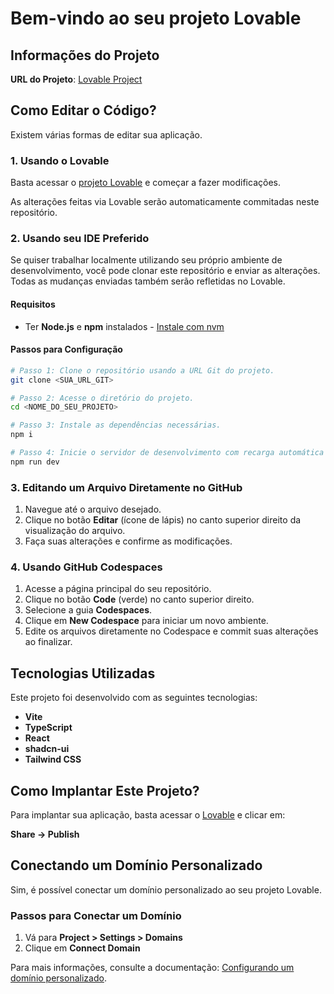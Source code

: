 # Bem-vindo ao seu projeto Lovable

## Informações do Projeto

**URL do Projeto**: [Lovable Project](https://lovable.dev/projects/045e387c-491e-4d5c-bcd8-a81b84222a49)

## Como Editar o Código?

Existem várias formas de editar sua aplicação.

### **1. Usando o Lovable**

Basta acessar o [projeto Lovable](https://lovable.dev/projects/045e387c-491e-4d5c-bcd8-a81b84222a49) e começar a fazer modificações.

As alterações feitas via Lovable serão automaticamente commitadas neste repositório.

### **2. Usando seu IDE Preferido**

Se quiser trabalhar localmente utilizando seu próprio ambiente de desenvolvimento, você pode clonar este repositório e enviar as alterações. Todas as mudanças enviadas também serão refletidas no Lovable.

#### **Requisitos**
- Ter **Node.js** e **npm** instalados - [Instale com nvm](https://github.com/nvm-sh/nvm#installing-and-updating)

#### **Passos para Configuração**
```sh
# Passo 1: Clone o repositório usando a URL Git do projeto.
git clone <SUA_URL_GIT>

# Passo 2: Acesse o diretório do projeto.
cd <NOME_DO_SEU_PROJETO>

# Passo 3: Instale as dependências necessárias.
npm i

# Passo 4: Inicie o servidor de desenvolvimento com recarga automática e visualização instantânea.
npm run dev
```

### **3. Editando um Arquivo Diretamente no GitHub**

1. Navegue até o arquivo desejado.
2. Clique no botão **Editar** (ícone de lápis) no canto superior direito da visualização do arquivo.
3. Faça suas alterações e confirme as modificações.

### **4. Usando GitHub Codespaces**

1. Acesse a página principal do seu repositório.
2. Clique no botão **Code** (verde) no canto superior direito.
3. Selecione a guia **Codespaces**.
4. Clique em **New Codespace** para iniciar um novo ambiente.
5. Edite os arquivos diretamente no Codespace e commit suas alterações ao finalizar.

## Tecnologias Utilizadas

Este projeto foi desenvolvido com as seguintes tecnologias:

- **Vite**
- **TypeScript**
- **React**
- **shadcn-ui**
- **Tailwind CSS**

## Como Implantar Este Projeto?

Para implantar sua aplicação, basta acessar o [Lovable](https://lovable.dev/projects/045e387c-491e-4d5c-bcd8-a81b84222a49) e clicar em:

**Share -> Publish**

## Conectando um Domínio Personalizado

Sim, é possível conectar um domínio personalizado ao seu projeto Lovable.

### **Passos para Conectar um Domínio**

1. Vá para **Project > Settings > Domains**
2. Clique em **Connect Domain**

Para mais informações, consulte a documentação: [Configurando um domínio personalizado](https://docs.lovable.dev/tips-tricks/custom-domain#step-by-step-guide).
